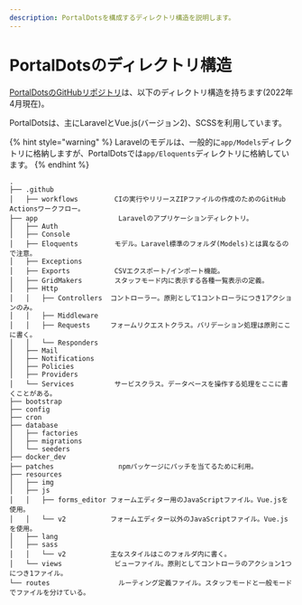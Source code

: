 ```yaml
---
description: PortalDotsを構成するディレクトリ構造を説明します。
---
```


# PortalDotsのディレクトリ構造

[PortalDotsのGitHubリポジトリ](https://github.com/portal-dots/PortalDots)は、以下のディレクトリ構造を持ちます(2022年4月現在)。

PortalDotsは、主にLaravelとVue.js(バージョン2)、SCSSを利用しています。

{% hint style="warning" %}
Laravelのモデルは、一般的に`app/Models`ディレクトリに格納しますが、PortalDotsでは`app/Eloquents`ディレクトリに格納しています。
{% endhint %}

```
.
├── .github
│   ├── workflows         CIの実行やリリースZIPファイルの作成のためのGitHub Actionsワークフロー。
├── app                    Laravelのアプリケーションディレクトリ。
│   ├── Auth
│   ├── Console
│   ├── Eloquents         モデル。Laravel標準のフォルダ(Models)とは異なるので注意。
│   ├── Exceptions
│   ├── Exports           CSVエクスポート/インポート機能。
│   ├── GridMakers        スタッフモード内に表示する各種一覧表示の定義。
│   ├── Http
│   │   ├── Controllers  コントローラー。原則として1コントローラにつき1アクションのみ。
│   │   ├── Middleware
│   │   ├── Requests     フォームリクエストクラス。バリデーション処理は原則ここに書く。
│   │   └── Responders
│   ├── Mail
│   ├── Notifications
│   ├── Policies
│   ├── Providers
│   └── Services          サービスクラス。データベースを操作する処理をここに書くことがある。
├── bootstrap
├── config
├── cron
├── database
│   ├── factories
│   ├── migrations
│   └── seeders
├── docker_dev
├── patches                npmパッケージにパッチを当てるために利用。
├── resources
│   ├── img
│   ├── js
│   │   ├── forms_editor フォームエディター用のJavaScriptファイル。Vue.jsを使用。
│   │   └── v2           フォームエディター以外のJavaScriptファイル。Vue.jsを使用。
│   ├── lang
│   ├── sass
│   │   └── v2           主なスタイルはこのフォルダ内に書く。
│   └── views             ビューファイル。原則としてコントローラのアクション1つにつき1ファイル。
└── routes                 ルーティング定義ファイル。スタッフモードと一般モードでファイルを分けている。
```
